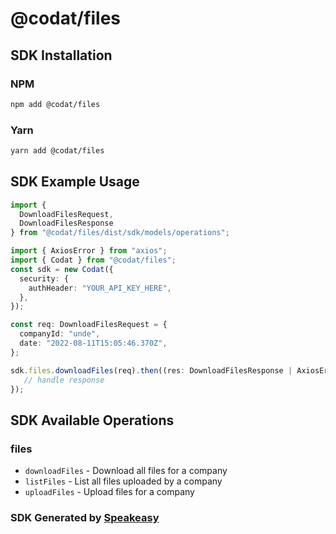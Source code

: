 # @codat/files

<!-- Start SDK Installation -->
## SDK Installation

### NPM

```bash
npm add @codat/files
```

### Yarn

```bash
yarn add @codat/files
```
<!-- End SDK Installation -->

## SDK Example Usage
<!-- Start SDK Example Usage -->
```typescript
import {
  DownloadFilesRequest,
  DownloadFilesResponse
} from "@codat/files/dist/sdk/models/operations";

import { AxiosError } from "axios";
import { Codat } from "@codat/files";
const sdk = new Codat({
  security: {
    authHeader: "YOUR_API_KEY_HERE",
  },
});

const req: DownloadFilesRequest = {
  companyId: "unde",
  date: "2022-08-11T15:05:46.370Z",
};

sdk.files.downloadFiles(req).then((res: DownloadFilesResponse | AxiosError) => {
   // handle response
});
```
<!-- End SDK Example Usage -->

<!-- Start SDK Available Operations -->
## SDK Available Operations


### files

* `downloadFiles` - Download all files for a company
* `listFiles` - List all files uploaded by a company
* `uploadFiles` - Upload files for a company
<!-- End SDK Available Operations -->

### SDK Generated by [Speakeasy](https://docs.speakeasyapi.dev/docs/using-speakeasy/client-sdks)
